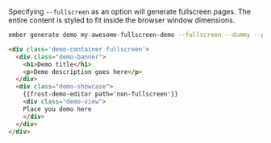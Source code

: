Specifying `--fullscreen` as an option will generate fullscreen pages.  The entire content is styled to fit inside the browser window dimensions.

```bash
ember generate demo my-awesome-fullscreen-demo --fullscreen --dummy --pod
```

```html
<div class='demo-container fullscreen'>
  <div class="demo-banner">
    <h1>Demo title</h1>
    <p>Demo description goes here</p>
  </div>
  <div class="demo-showcase">
    {{frost-demo-editor path='non-fullscreen'}}
    <div class="demo-view">
    Place you demo here
    </div>
  </div>
</div>
```
